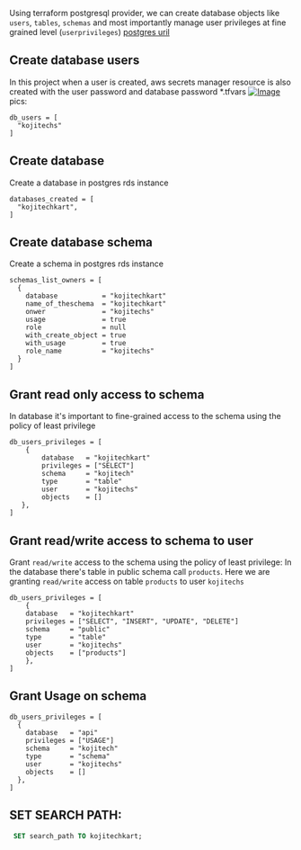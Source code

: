Using terraform postgresql provider, we can create database objects like `users`, `tables`, `schemas` and most importantly manage user privileges at fine grained level (`userprivileges`)
[postgres uril](https://registry.terraform.io/providers/cyrilgdn/postgresql/latest/docs)

## Create database users 
In this project when a user is created, aws secrets manager resource is also created with the user password and database password
*.tfvars
[![Image](https://drive.google.com/file/d/1dX66DbgUI1y9Wez_joYshBmVu4kS6iJv/view?usp=sharing "Terraform on AWS with SRE & IaC DevOps | Real-World 20 Demos")](https://drive.google.com/file/d/1dX66DbgUI1y9Wez_joYshBmVu4kS6iJv/view?usp=sharing)
pics:

```hcl
db_users = [
  "kojitechs"
]
```

## Create database
Create a database in postgres rds instance
```hcl
databases_created = [
  "kojitechkart",
]
```

## Create database schema 
Create a schema in postgres rds instance
```hcl
schemas_list_owners = [
  {
    database           = "kojitechkart"
    name_of_theschema  = "kojitechkart"
    onwer              = "kojitechs"
    usage              = true
    role               = null
    with_create_object = true
    with_usage         = true
    role_name          = "kojitechs"
  }
]
```
## Grant read only access to schema 
In database it's important to fine-grained access to the schema using the policy of least privilege
```hcl
db_users_privileges = [
    {
        database   = "kojitechkart"
        privileges = ["SELECT"]
        schema     = "kojitech"
        type       = "table"
        user       = "kojitechs"
        objects    = []
   },
]   
```
## Grant read/write  access to schema to user
Grant `read/write` access to the schema using the policy of least privilege: 
In the database there's table in public schema call `products`. Here we are granting `read/write` access on table `products` to user `kojitechs`

```hcl
db_users_privileges = [
    {
    database   = "kojitechkart"
    privileges = ["SELECT", "INSERT", "UPDATE", "DELETE"]
    schema     = "public"
    type       = "table"
    user       = "kojitechs"
    objects    = ["products"]
    },
]
```
## Grant Usage on schema
```hcl
db_users_privileges = [
  {
    database   = "api"
    privileges = ["USAGE"]
    schema     = "kojitech"
    type       = "schema"
    user       = "kojitechs"
    objects    = []
  },
]
```
## SET SEARCH PATH:
```sql
 SET search_path TO kojitechkart;   
```
